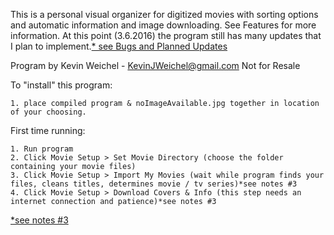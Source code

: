 This is a personal visual organizer for digitized movies with sorting options and automatic information and image downloading.
See Features for more information.
At this point (3.6.2016) the program still has many updates that I plan to implement.[* see Bugs and Planned Updates](/bugs_updates.md)

Program by Kevin Weichel - KevinJWeichel@gmail.com
Not for Resale


To "install" this program:

	1. place compiled program & noImageAvailable.jpg together in location of your choosing.
	

First time running:

	1. Run program
	2. Click Movie Setup > Set Movie Directory (choose the folder containing your movie files)
	3. Click Movie Setup > Import My Movies (wait while program finds your files, cleans titles, determines movie / tv series)*see notes #3
	4. Click Movie Setup > Download Covers & Info (this step needs an internet connection and patience)*see notes #3
	
[*see notes #3](/notes_features.md)
